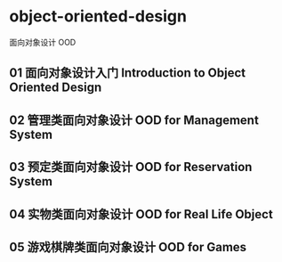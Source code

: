 # object-oriented-design

面向对象设计 OOD

## 01 面向对象设计入门 Introduction to Object Oriented Design

## 02 管理类面向对象设计 OOD for Management System

## 03 预定类面向对象设计 OOD for Reservation System

## 04 实物类面向对象设计 OOD for Real Life Object

## 05 游戏棋牌类面向对象设计 OOD for Games

